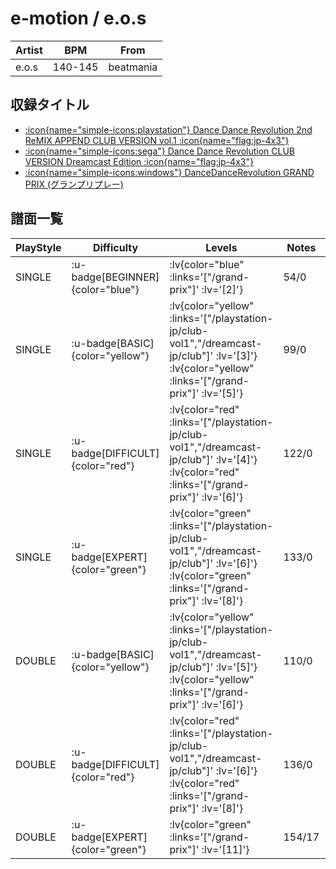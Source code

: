 # e-motion / e.o.s

|Artist|BPM|From|
|------|---|----|
|e.o.s|140-145|beatmania|

## 収録タイトル

- [ :icon{name="simple-icons:playstation"} Dance Dance Revolution 2nd ReMIX APPEND CLUB VERSION vol.1 :icon{name="flag:jp-4x3"} ](/playstation-jp/club-vol1)
- [ :icon{name="simple-icons:sega"} Dance Dance Revolution CLUB VERSION Dreamcast Edition :icon{name="flag:jp-4x3"} ](/dreamcast-jp/club)
- [ :icon{name="simple-icons:windows"} DanceDanceRevolution GRAND PRIX (グランプリプレー)](/grand-prix)

## 譜面一覧

|PlayStyle|Difficulty|Levels|Notes|Movie|
|---------|----------|------|-----|-----|
|SINGLE| :u-badge[BEGINNER]{color="blue"} | :lv{color="blue" :links='["/grand-prix"]' :lv='[2]'} |54/0||
|SINGLE| :u-badge[BASIC]{color="yellow"} | :lv{color="yellow" :links='["/playstation-jp/club-vol1","/dreamcast-jp/club"]' :lv='[3]'}  :lv{color="yellow" :links='["/grand-prix"]' :lv='[5]'} |99/0||
|SINGLE| :u-badge[DIFFICULT]{color="red"} | :lv{color="red" :links='["/playstation-jp/club-vol1","/dreamcast-jp/club"]' :lv='[4]'}  :lv{color="red" :links='["/grand-prix"]' :lv='[6]'} |122/0||
|SINGLE| :u-badge[EXPERT]{color="green"} | :lv{color="green" :links='["/playstation-jp/club-vol1","/dreamcast-jp/club"]' :lv='[6]'}  :lv{color="green" :links='["/grand-prix"]' :lv='[8]'} |133/0||
|DOUBLE| :u-badge[BASIC]{color="yellow"} | :lv{color="yellow" :links='["/playstation-jp/club-vol1","/dreamcast-jp/club"]' :lv='[5]'}  :lv{color="yellow" :links='["/grand-prix"]' :lv='[6]'} |110/0||
|DOUBLE| :u-badge[DIFFICULT]{color="red"} | :lv{color="red" :links='["/playstation-jp/club-vol1","/dreamcast-jp/club"]' :lv='[6]'}  :lv{color="red" :links='["/grand-prix"]' :lv='[8]'} |136/0||
|DOUBLE| :u-badge[EXPERT]{color="green"} | :lv{color="green" :links='["/grand-prix"]' :lv='[11]'} |154/17||
